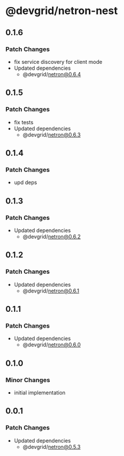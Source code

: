 # @devgrid/netron-nest

## 0.1.6

### Patch Changes

- fix service discovery for client mode
- Updated dependencies
  - @devgrid/netron@0.6.4

## 0.1.5

### Patch Changes

- fix tests
- Updated dependencies
  - @devgrid/netron@0.6.3

## 0.1.4

### Patch Changes

- upd deps

## 0.1.3

### Patch Changes

- Updated dependencies
  - @devgrid/netron@0.6.2

## 0.1.2

### Patch Changes

- Updated dependencies
  - @devgrid/netron@0.6.1

## 0.1.1

### Patch Changes

- Updated dependencies
  - @devgrid/netron@0.6.0

## 0.1.0

### Minor Changes

- initial implementation

## 0.0.1

### Patch Changes

- Updated dependencies
  - @devgrid/netron@0.5.3
